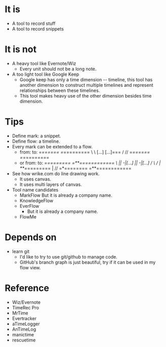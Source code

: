 It is
======
+ A tool to record stuff
+ A tool to record snippets

It is not
======
+ A heavy tool like Evernote/Wiz
  + Every unit should not be a long note.
+ A too light tool like Google Keep
  + Google keep has only a time dimension -- timeline, this tool has another dimension to construct multiple timelines and represent relationships between these timelines.
  + This tool makes heavy use of the other dimension besides time dimension.

Tips
=====
+ Define mark: a snippet.
+ Define flow: a timeline.
+ Every mark can be extended to a flow.
  + from:          to:
     =*======        =*=========
       \               \\
        [...]           [...]===
       /               //
     =*======        =*=========
  + or from:          to:
     =*========      =**============
       \              ||
        -|[...]       ||     -|[...]
       /               \\   /
      |                 **=*========
      |                //
     =*========      =**============
+ See how wrike.com do line drawing work.
  + It uses canvas.
  + It uses multi layers of canvas.
+ Tool name candidates
  + MarkFlow
    But it is already a company name.
  + KnowledgeFlow
  + EverFlow
    + But it is already a company name.
  + FlowMe

Depends on
======
+ learn git
  + I'd like to try to use git/github to manage code.
  + GitHub's branch graph is just beautiful, try if it can be used in my flow view.

Reference
======
+ Wiz/Evernote
+ TimeRec Pro
+ MrTime
+ Evertracker
+ aTimeLogger
+ AnTimeLog
+ manictime
+ rescuetime

